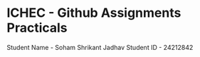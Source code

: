 # ICHEC - Github Assignments Practicals

Student Name - Soham Shrikant Jadhav
Student ID - 24212842
